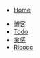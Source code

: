 <!-- _navbar.md -->
* [Home](README)
<!-- * [Blender](blender/guide) -->
* [博客](https://blog.ricocc.com/?ref=ricocc.github.io)
* [Todo](https://ricocc.com/todo/?ref=ricocc.github.io)
* [灵感](https://inspoweb.com/?ref=ricocc.github.io)
* [Ricocc](https://ricocc.com/?ref=ricocc.github.io)


